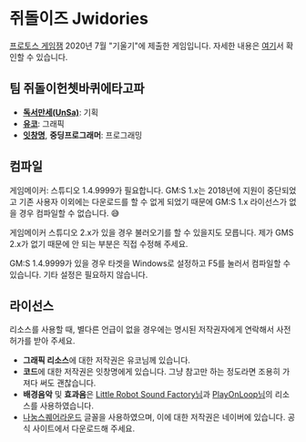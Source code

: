 # 쥐돌이즈 Jwidories

[프로토스 게임잼](https://protoesgame.creatorlink.net/) 2020년 7월 "기울기"에 제출한 게임입니다. 자세한 내용은 [여기](http://protoesgame.creatorlink.net/forum/view/385860)서 확인할 수 있습니다.

## 팀 쥐돌이헌쳇바퀴에타고파
* **[독서만세(UnSa)](https://twitter.com/koreakid91)**: 기획
* **[유코](https://twitter.com/u_cho_T)**: 그래픽
* **[잇창명](https://github.com/EatChangmyeong)**, **중딩프로그래머**: 프로그래밍

## 컴파일
게임메이커: 스튜디오 1.4.9999가 필요합니다. GM:S 1.x는 2018년에 지원이 중단되었고 기존 사용자 이외에는 다운로드를 할 수 없게 되었기 때문에 GM:S 1.x 라이선스가 없을 경우 컴파일할 수 없습니다. 😅

게임메이커 스튜디오 2.x가 있을 경우 불러오기를 할 수 있을지도 모릅니다. 제가 GMS 2.x가 없기 때문에 안 되는 부분은 직접 수정해 주세요.

GM:S 1.4.9999가 있을 경우 타겟을 Windows로 설정하고 F5를 눌러서 컴파일할 수 있습니다. 기타 설정은 필요하지 않습니다.

## 라이선스

리소스를 사용할 때, 별다른 언급이 없을 경우에는 명시된 저작권자에게 연락해서 사전 허가를 받아 주세요.

* **그래픽 리소스**에 대한 저작권은 유코님께 있습니다.
* **코드**에 대한 저작권은 잇창명에게 있습니다. 그냥 참고만 하는 정도라면 조용히 가져다 써도 괜찮습니다.
* **배경음악** 및 **효과음**은 [Little Robot Sound Factory님](https://opengameart.org/content/8-bit-sound-effects-library)과 [PlayOnLoop님](https://opengameart.org/content/nintendo-style-funny-music-loop-02)의 리소스를 사용하였습니다.
* [나눔스퀘어라운드](https://hangeul.naver.com/2017/nanum) 글꼴을 사용하였으며, 이에 대한 저작권은 네이버에 있습니다. 공식 사이트에서 다운로드해 주세요.
